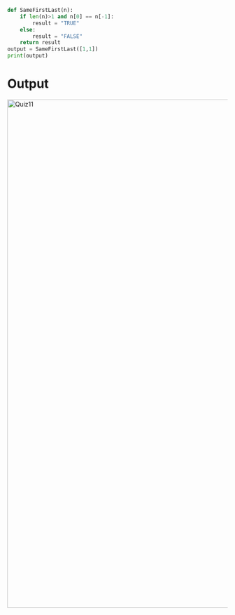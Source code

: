```py
def SameFirstLast(n):
    if len(n)>1 and n[0] == n[-1]:
        result = "TRUE"
    else:
        result = "FALSE"
    return result
output = SameFirstLast([1,1])
print(output)
```
# Output
<img width="1160" alt="Quiz11" src="https://user-images.githubusercontent.com/82266864/144793343-3c278481-a580-4202-bae8-0b34349f59fc.png">



